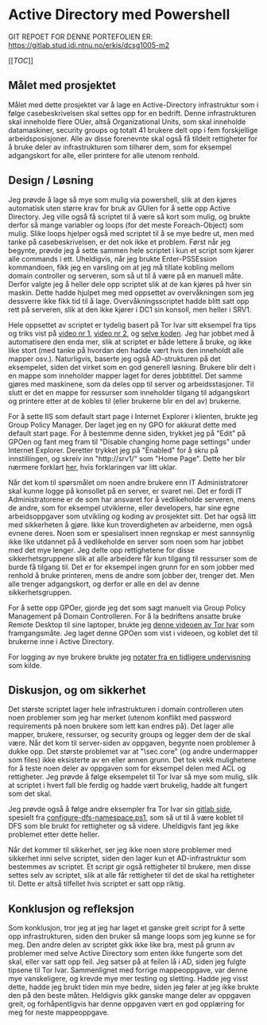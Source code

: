 # Active Directory med Powershell

GIT REPOET FOR DENNE PORTEFOLIEN ER: https://gitlab.stud.idi.ntnu.no/erkis/dcsg1005-m2

[[_TOC_]]

## Målet med prosjektet
Målet med dette prosjektet var å lage en Active-Directory infrastruktur som i følge casebeskrivelsen skal settes opp for en bedrift. Denne infrastrukturen skal inneholde flere OUer, altså Organizational Units, som skal inneholde datamaskiner, security groups og totalt 41 brukere delt opp i fem forskjellige arbeidsposisjoner. Alle av disse forenevnte skal også få tildelt rettigheter for å bruke deler av infrastrukturen som tilhører dem, som for eksempel adgangskort for alle, eller printere for alle utenom renhold.  


## Design / Løsning
Jeg prøvde å lage så mye som mulig via powershell, slik at den kjøres automatisk uten større krav for bruk av GUIen for å sette opp Active Directory. Jeg ville også få scriptet til å være så kort som mulig, og brukte derfor så mange variabler og loops (for det meste Foreach-Object) som mulig. Slike loops hjelper også med scriptet til å se mye bedre ut, men med tanke på casebeskrivelsen, er det nok ikke et problem. Først når jeg begynte, prøvde jeg å sette sammen hele scriptet i kun et script som kjører alle commands i ett. Uheldigvis, når jeg brukte Enter-PSSEssion kommandoen, fikk jeg en varsling om at jeg må tillate kobling mellom domain controller og serveren, som så ut til å være på en manuell måte. Derfor valgte jeg å heller dele opp scriptet slik at de kan kjøres på hver sin maskin. Dette hadde hjulpet meg med oppsettet av overvåkningen som jeg dessverre ikke fikk tid til å lage. Overvåkningsscriptet hadde blitt satt opp rett på serveren, slik at den ikke kjører i DC1 sin konsoll, men heller i SRV1.

Hele oppsettet av scriptet er tydelig basert på Tor Ivar sitt eksempel fra tips og triks vist på [video nr 1](https://www.youtube.com/watch?v=XYtoVALkMao), [video nr 2](https://www.youtube.com/watch?v=mjiHhYRSEtQ), og [selve koden](https://gitlab.com/undervisning/dcst1005-demo/-/blob/master/Uke_9-Active_Directory-TIPSnTRICK-Mappe2.ps1). Jeg har jobbet med å automatisere den enda mer, slik at scriptet er både lettere å bruke, og ikke like stort (med tanke på hvordan den hadde vært hvis den inneholdt alle mapper osv.). Naturligvis, baserte jeg også AD-strukturen på det eksempelet, siden det virket som en god generell løsning. Brukere blir delt i en mappe som inneholder mapper laget for deres jobbtittel. Det samme gjøres med maskinene, som da deles opp til server og arbeidsstasjoner. Til slutt er det en mappe for ressurser som inneholder tilgang til adgangskort og printere etter at de kobles til (eller brukerne blir en del av) brukerne.

For å sette IIS som default start page i Internet Explorer i klienten, brukte jeg Group Policy Manager. Der laget jeg en ny GPO for akkurat dette med default start page. For å bestemme denne siden, trykket jeg på "Edit" på GPOen og fant meg fram til "Disable changing home page settings" under Internet Explorer. Deretter trykket jeg på "Enabled" for å skru på innstillingen, og skreiv inn "http://srv1/" som "Home Page". Dette her blir nærmere forklart [her,](https://www.avoiderrors.com/set-internet-explorer-homepage-using-gpo/) hvis forklaringen var litt uklar.

Når det kom til spørsmålet om noen andre brukere enn IT Administratorer skal kunne logge på konsollet på en server, er svaret nei. Det er fordi IT Administratorene er de som har ansvaret for å vedlikeholde serveren, mens de andre, som for eksempel utviklerne, eller developers, har sine egne arbeidsoppgaver som utvikling og koding av prosjektet sitt. Det har også litt med sikkerheten å gjøre. Ikke kun troverdigheten av arbeiderne, men også evnene deres. Noen som er spesialisert innen regnskap er mest sannsynlig ikke like utdannet på å vedlikeholde en server som noen som har jobbet med det mye lenger. Jeg delte opp rettighetene for disse sikkerhetsgruppene slik at alle arbeidere får kun tilgang til ressurser som de burde få tilgang til. Det er for eksempel ingen grunn for en som jobber med renhold å bruke printeren, mens de andre som jobber der, trenger det. Men alle trenger adgangskort, og derfor er alle en del av denne sikkerhetsgruppen.

For å sette opp GPOer, gjorde jeg det som sagt manuelt via Group Policy Management på Domain Controlleren. For å la bedriftens ansatte bruke Remote Desktop til sine laptoper, brukte jeg [denne videoen av Tor Ivar](https://www.youtube.com/watch?v=qaInjvotF_M) som framgangsmåte. Jeg laget denne GPOen som vist i videoen, og koblet det til brukerne inne i Active Directory. 

For logging av nye brukere brukte jeg [notater fra en tidligere undervisning](https://gitlab.com/erikhje/dcsg1005/-/blob/master/logging-monitoring/notes.md) som kilde.

## Diskusjon, og om sikkerhet
Det største scriptet lager hele infrastrukturen i domain controlleren uten noen problemer som jeg har merket (utenom konflikt med password requirements på noen brukere som lett kan endres på). Det lager alle mapper, brukere, ressurser, og security groups og legger dem der de skal være. Når det kom til server-siden av oppgaven, begynte noen problemer å dukke opp. Det største problemet var at "\\sec.core\" (og andre undermapper som files) ikke eksisterte av en eller annen grunn. Det tok vekk mulighetene for å teste noen deler av oppgaven som for eksempel delen med ACL og rettigheter. Jeg prøvde å følge eksempelet til Tor Ivar så mye som mulig, slik at scriptet i hvert fall ble ferdig og hadde vært brukelig, hadde alt fungert som det skal. 

Jeg prøvde også å følge andre eksempler fra Tor Ivar sin [gitlab side](https://gitlab.com/undervisning/dcst1005-demo/-/tree/master), spesielt fra [configure-dfs-namespace.ps1](https://gitlab.com/undervisning/dcst1005-demo/-/blob/master/configure-dfs-namespace.ps1), som så ut til å være koblet til DFS som ble brukt for rettigheter og så videre. Uheldigvis fant jeg ikke problemet etter dette heller.

Når det kommer til sikkerhet, ser jeg ikke noen store problemer med sikkerhet inni selve scriptet, siden den lager kun et AD-infrastruktur som bestemmes av scriptet. Et script gir også rettigheter til brukere, men disse settes selv av scriptet, slik at alle får rettigheter til det de skal ha rettigheter til. Dette er altså tilfellet hvis scriptet er satt opp riktig.

## Konklusjon og refleksjon
Som konklusjon, tror jeg at jeg har laget et ganske greit script for å sette opp infrastrukturen, siden den bruker så mange loops som jeg kunne se for meg. Den andre delen av scriptet gikk ikke like bra, mest på grunn av problemer med selve Active Directory som enten ikke fungerte som det skal, eller var satt opp feil. Jeg satser på at feilen lå i AD, siden jeg fulgte tipsene til Tor Ivar. Sammenlignet med forrige mappeoppgave, var denne mye vanskeligere, og krevde mye mer testing og sletting. Hadde jeg visst dette, hadde jeg brukt tiden min mye bedre, siden jeg føler at jeg ikke brukte den på den beste måten. Heldigvis gikk ganske mange deler av oppgaven greit, og forhåpentligvis har denne oppgaven vært en god opplæring for meg for neste mappeoppgave.
